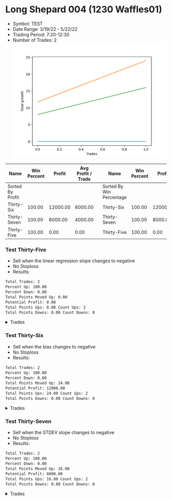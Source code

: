 # Long Shepard 004 (1230 Waffles01) 
- Symbol: TEST
- Date Range: 3/19/22 - 5/22/22
- Trading Period: 7:20-12:30
- Number of Trades: 2
![Plot](LongShepard004(1230Waffles01)TEST.png)

| Name | Win Percent | Profit | Avg Profit / Trade |     | Name | Win Percent | Profit | Avg Profit / Trade |
| ---- | ----------- | ------ | ------------------ | --- | ---- | ----------- | ------ | ------------------ |
| Sorted By <br> Profit | | | | | Sorted By <br> Win Percentage ||||
| Thirty-Six | 100.00 | 12000.00 | 6000.00 |     | Thirty-Six | 100.00 | 12000.00 | 6000.00 |
| Thirty-Seven | 100.00 | 8000.00 | 4000.00 |     | Thirty-Seven | 100.00 | 8000.00 | 4000.00 |
| Thirty-Five | 100.00 | 0.00 | 0.00 |     | Thirty-Five | 100.00 | 0.00 | 0.00 |

### Test Thirty-Five
* Sell when the linear regression slope changes to negative
* No Stoploss
* Results:
```
Total Trades: 2
Percent Up: 100.00
Percent Down: 0.00
Total Points Moved Up: 0.00
Potential Profit: 0.00
Total Points Ups: 0.00 Count Ups: 2
Total Points Downs: 0.00 Count Downs: 0
```

<details><summary>Trades</summary>

<code>In: 2022-07-01 09:05:00		Out: 2022-07-01 09:13:05		Total Position Time: 08:05		Total Move Up: 0.00		Total to Date: 0.00</code> <br />
<code>In: 2022-07-01 09:06:00		Out: 2022-07-01 09:13:05		Total Position Time: 07:05		Total Move Up: 0.00		Total to Date: 0.00</code> <br />


</details>

### Test Thirty-Six
* Sell when the bias changes to negative
* No Stoploss
* Results:
```
Total Trades: 2
Percent Up: 100.00
Percent Down: 0.00
Total Points Moved Up: 24.00
Potential Profit: 12000.00
Total Points Ups: 24.00 Count Ups: 2
Total Points Downs: 0.00 Count Downs: 0
```

<details><summary>Trades</summary>

<code>In: 2022-07-01 09:05:00		Out: 2022-07-01 09:34:55		Total Position Time: 29:55		Total Move Up: 11.75		Total to Date: 11.75</code> <br />
<code>In: 2022-07-01 09:06:00		Out: 2022-07-01 09:35:55		Total Position Time: 29:55		Total Move Up: 12.25		Total to Date: 24.00</code> <br />


</details>

### Test Thirty-Seven
* Sell when the STDEV slope changes to negative
* No Stoploss
* Results:
```
Total Trades: 2
Percent Up: 100.00
Percent Down: 0.00
Total Points Moved Up: 16.00
Potential Profit: 8000.00
Total Points Ups: 16.00 Count Ups: 2
Total Points Downs: 0.00 Count Downs: 0
```

<details><summary>Trades</summary>

<code>In: 2022-07-01 09:05:00		Out: 2022-07-01 09:18:05		Total Position Time: 13:05		Total Move Up: 8.00		Total to Date: 8.00</code> <br />
<code>In: 2022-07-01 09:06:00		Out: 2022-07-01 09:18:05		Total Position Time: 12:05		Total Move Up: 8.00		Total to Date: 16.00</code> <br />


</details>